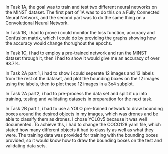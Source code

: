 In Task 1A, the goal was to train and test two different neural networks on the MINST dataset. The first part of 1A was to do this on a Fully Connected Neural Network, and the second part was to do the same thing on a Convolutional Neural Network. 

In Task 1B, i had to prove i could monitor the loss function, accuracy and Confusion matrix, which i could do by providing the graphs showing how the accuracy would change thorughout the epochs.

In Task 1C, i had to employ a pre-trained network and run the MINST dataset through it, then i had to show it would give me an accuracy of over 98.7%.

In Task 2A part 1, i had to show i could seperate 12 images and 12 labels from the rest of the dataset, and plot the bounding boxes on the 12 images using the labels, then to plot these 12 images in a 3x4 subplot. 

In Task 2A part2, i had to pre-process the data set and split it up into training, testing and validating datasets in preparation for the next task.

In Task 2B part 1, i had to use a YOLO pre-trained network to draw bounding boxes around the desired objects in my images, which was drones and be able to classify them as drones. I chose YOLOv5 because it was well documented. 
To achieve ths, i had to change the COCO128.yaml file, which stated how many different objects it had to classify as well as what they were. The training data was provided for training with the bounding boxes provided, so it would know how to draw the bounding boxes on the test and validating data sets. 
